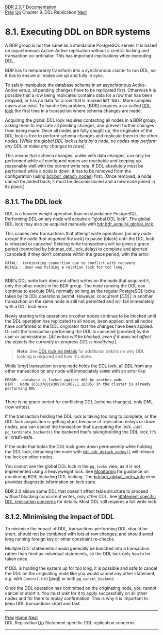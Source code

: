   [BDR 2.0.7 Documentation](README.md)                                                                                                    
  [Prev](ddl-replication.md "DDL Replication")   [Up](ddl-replication.md)    Chapter 8. DDL Replication    [Next](ddl-replication-statements.md "Statement specific DDL replication concerns")  


# 8.1. Executing DDL on BDR systems

A BDR group is not the same as a standalone PostgreSQL server. It is
based on asynchronous Active-Active replication without a central
locking and transaction co-ordinator. This has important implications
when executing DDL.

BDR has to temporarily transform into a synchronous cluster to run DDL,
so it has to ensure all nodes are up and fully in sync.

To safely manipulate the database schema in an asynchronous
Active-Active setup, all pending changes have to be replicated first.
Otherwise it is possible that a row being replicated contains data for a
row that has been dropped, or has no data for a row that is marked
`NOT NULL`. More complex cases also exist. To handle this
problem, [BDR] acquires a so-called [DDL
lock](ddl-replication-advice.md#DDL-REPLICATION-LOCKING) the first
time in a transaction where schema changes are made.

Acquiring the global DDL lock requires contacting all nodes in a BDR
group, asking them to replicate all pending changes, and prevent further
changes from being made. Once all nodes are fully caught up, the
originator of the DDL lock is free to perform schema changes and
replicate them to the other nodes. [*While the global DDL lock is held
by a node, no nodes may perform any DDL or make any changes to
rows*].

This means that schema changes, unlike with data changes, can only be
performed while all configured nodes are reachable and keeping up
reasonably well with the current write rate. If DDL absolutely must be
performed while a node is down, it has to be removed from the
configuration (using
[bdr.bdr_detach_nodes](functions-node-mgmt.md#FUNCTION-BDR-DETACH-NODES))
first. (Once removed, a node cannot be added back; it must be
decomissioned and a new node joined in its place.)

## 8.1.1. The DDL lock

DDL is a heavier weight operation than on standalone PostgreSQL.
Performing DDL on any node will acquire a \"global DDL lock\". The
global DDL lock may also be acquired manually with
[bdr.bdr_acquire_global_lock](functions-node-mgmt.md#FUNCTION-BDR-ACQUIRE-GLOBAL-LOCK).

This causes new transactions that attempt write operations [*on any node
except the node that acquired the lock*] to pause (block)
until the DDL lock is released or canceled. Existing write transactions
will be given a grace period (controlled by
[bdr.max_ddl_lock_delay](bdr-configuration-variables.md#GUC-BDR-MAX-DDL-LOCK-DELAY))
to complete and aborted (canceled) if they don\'t complete within the
grace period, with the error:

``` PROGRAMLISTING
FATAL:  terminating connection due to conflict with recovery
DETAIL:  User was holding a relation lock for too long.
     
```

BDR\'s DDL write lock does not affect writes on the node that acquired
it, only the other nodes in the BDR group. The node running the DDL can
continue to execute DML normally so long as the regular PostgreSQL locks
taken by its DDL operations permit. However, concurrent
[*DDL*] in another transaction on the same node is still not
permitted and will fail immediately with a DDL lock error.

Newly starting write operations on other nodes continue to be blocked
until the DDL operation has replicated to all nodes, been applied, and
all nodes have confirmed to the DDL originator that the changes have
been applied. Or until the transaction performing the DDL is canceled
(aborted) by the user or administrator. [*All writes will be blocked,
even if it does not affect the objects the currently in-progress DDL is
modifying.*]

> **Note:** See [DDL locking details](technotes-ddl-locking.md) for
> additional details on why DDL locking is required and how it\'s done.

While [*any*] transaction on any node holds the DDL lock, all
DDL from any other transaction on any node will immediately
`ERROR` with an error like:

``` PROGRAMLISTING
ERROR:  database is locked against ddl by another node
HINT:  Node (6313760193895071967,1,16385) in the cluster is already performing DDL
     
```

There is no grace period for conflicting DDL (schema changes), only DML
(row writes).

If the transaction holding the DDL lock is taking too long to complete,
or the DDL lock acquisition is getting stuck because of replication
delays or down nodes, you can cancel the transaction that\'s acquiring
the lock. Just `pg_terminate_backend()` the backend that\'s
taking/holding the DDL lock. It\'s all crash-safe.

If the node that holds the DDL lock goes down permanently while holding
the DDL lock, detaching the node with
[`bdr.bdr_detach_nodes()`](functions-node-mgmt.md#FUNCTION-BDR-DETACH-NODES)
will release the lock on other nodes.

You cannot see the global DDL lock in the `pg_locks` view, as
it is not implemented using a heavyweight lock. See
[Monitoring](monitoring.md) for guidance on monitoring BDR, including
DDL locking. The [bdr.bdr_global_locks_info](catalog-bdr-global-locks-info.md) view provides
diagnostic information on lock state.

BDR 2.0 allows some DDL that doesn\'t affect table structure to proceed
without blocking concurrent writes, only other DDL. See [Statement
specific DDL replication concerns](ddl-replication-statements.md) for
details. Most DDL still requires a full write lock.

## 8.1.2. Minimising the impact of DDL

To minimise the impact of DDL, transactions performing DDL should be
short, should not be combined with lots of row changes, and should avoid
long running foreign key or other constraint re-checks.

Multiple DDL statements should generally be bunched into a transaction
rather than fired as individual statements, so the DDL lock only has to
be taken once.

If DDL is holding the system up for too long, it is possible and safe to
cancel the DDL on the originating node like you would cancel any other
statement, e.g. with `Control-C` in [psql] or
with `pg_cancel_backend`.

Once the DDL operation has committed on the originating node, you cannot
cancel or abort it. You must wait for it to apply successfully on all
other nodes and for them to replay confirmation. This is why it is
important to keep DDL transactions short and fast.



  --------------------------------------------- ------------------------------------------- --------------------------------------------------------
  [Prev](ddl-replication.md)        [Home](README.md)        [Next](ddl-replication-statements.md)  
  DDL Replication                                [Up](ddl-replication.md)               Statement specific DDL replication concerns
  --------------------------------------------- ------------------------------------------- --------------------------------------------------------

